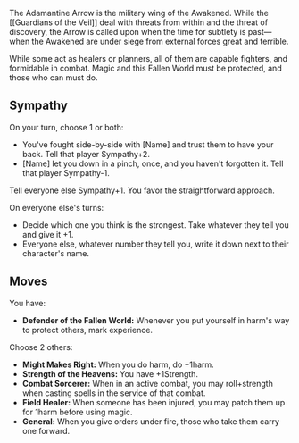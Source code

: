 The Adamantine Arrow is the military wing of the Awakened. While the [[Guardians of the Veil]] deal with threats from within and the threat of discovery, the Arrow is called upon when the time for subtlety is past—when the Awakened are under siege from external forces great and terrible.

While some act as healers or planners, all of them are capable fighters, and formidable in combat. Magic and this Fallen World must be protected, and those who can must do.

## Sympathy

On your turn, choose 1 or both:

* You've fought side-by-side with [Name] and trust them to have your back. Tell that player Sympathy+2.
* [Name] let you down in a pinch, once, and you haven't forgotten it. Tell that player Sympathy-1.

Tell everyone else Sympathy+1. You favor the straightforward approach.

On everyone else's turns:

* Decide which one you think is the strongest. Take whatever they tell you and give it +1.
* Everyone else, whatever number they tell you, write it down next to their character's name.

## Moves

You have:

* **Defender of the Fallen World:** Whenever you put yourself in harm's way to protect others, mark experience.

Choose 2 others:

* **Might Makes Right:** When you do harm, do +1harm.
* **Strength of the Heavens:** You have +1Strength.
* **Combat Sorcerer:** When in an active combat, you may roll+strength when casting spells in the service of that combat.
* **Field Healer:** When someone has been injured, you may patch them up for 1harm before using magic.
* **General:** When you give orders under fire, those who take them carry one forward.